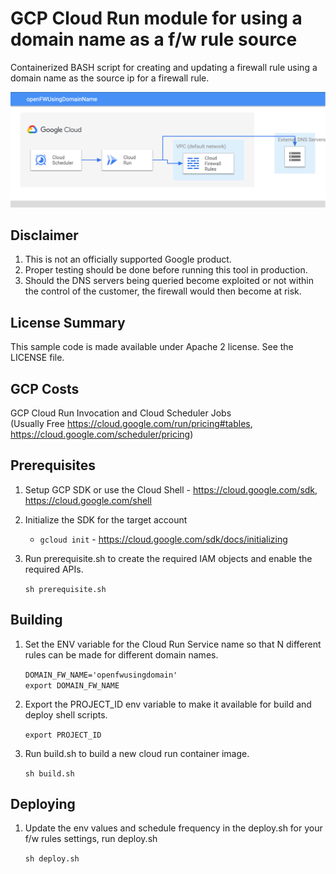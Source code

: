 <!--
Copyright 2020 Google LLC

Licensed under the Apache License, Version 2.0 (the "License");
you may not use this file except in compliance with the License.
You may obtain a copy of the License at

     https://www.apache.org/licenses/LICENSE-2.0

Unless required by applicable law or agreed to in writing, software
distributed under the License is distributed on an "AS IS" BASIS,
WITHOUT WARRANTIES OR CONDITIONS OF ANY KIND, either express or implied.
See the License for the specific language governing permissions and
limitations under the License.
-->

# GCP Cloud Run module for using a domain name as a f/w rule source

Containerized BASH script for creating and updating a firewall rule using a domain name as the source ip for a firewall rule.

![Architecture](Architecture.png)

## Disclaimer

1. This is not an officially supported Google product.
1. Proper testing should be done before running this tool in production.
1. Should the DNS servers being queried become exploited or not within the control of the customer, the firewall would then become at risk.

## License Summary

This sample code is made available under Apache 2 license. See the LICENSE file.

## GCP Costs

GCP Cloud Run Invocation and Cloud Scheduler Jobs  
(Usually Free <https://cloud.google.com/run/pricing#tables>, <https://cloud.google.com/scheduler/pricing>)

## Prerequisites

1. Setup GCP SDK or use the Cloud Shell - <https://cloud.google.com/sdk>, <https://cloud.google.com/shell>

1. Initialize the SDK for the target account

   * `gcloud init` - <https://cloud.google.com/sdk/docs/initializing>

1. Run prerequisite.sh to create the required IAM objects and enable the required APIs.  

    `sh prerequisite.sh`

## Building

1. Set the ENV variable for the Cloud Run Service name so that N different rules can be made for different domain names.  

    `DOMAIN_FW_NAME='openfwusingdomain'`  
    `export DOMAIN_FW_NAME`

1. Export the PROJECT_ID env variable to make it available for build and deploy shell scripts.  

    `export PROJECT_ID`  

1. Run build.sh to build a new cloud run container image.

    `sh build.sh`

## Deploying

1. Update the env values and schedule frequency in the deploy.sh for your f/w rules settings, run deploy.sh

    `sh deploy.sh`
